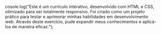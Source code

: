 # <title>Resume</title>
cosole.log("Este é um currículo interativo, desenvolvido com HTML e CSS, otimizado para ser totalmente responsivo. Foi criado como um projeto prático para testar e aprimorar minhas habilidades em desenvolvimento web. Através deste exercício, pude expandir meus conhecimentos e aplicá-los de maneira eficaz.");
